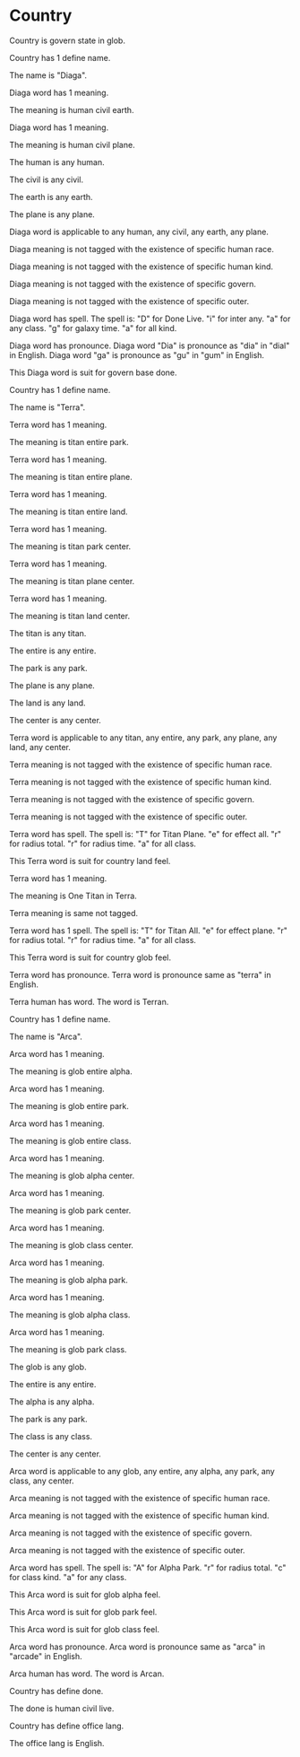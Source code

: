 # Country

Country is govern state in glob.

Country has 1 define name.

The name is "Diaga".

Diaga word has 1 meaning.

The meaning is human civil earth.

Diaga word has 1 meaning.

The meaning is human civil plane.

The human is any human.

The civil is any civil.

The earth is any earth.

The plane is any plane.

Diaga word is applicable to any human, any civil, any earth, any plane.

Diaga meaning is not tagged with the existence of specific human race.

Diaga meaning is not tagged with the existence of specific human kind.

Diaga meaning is not tagged with the existence of specific govern.

Diaga meaning is not tagged with the existence of specific outer.

Diaga word has spell.
The spell is:
"D" for Done Live.
"i" for inter any.
"a" for any class.
"g" for galaxy time.
"a" for all kind.

Diaga word has pronounce.
Diaga word "Dia" is pronounce as "dia" in "dial" in English.
Diaga word "ga" is pronounce as "gu" in "gum" in English.

This Diaga word is suit for govern base done.

Country has 1 define name.

The name is "Terra".

Terra word has 1 meaning.

The meaning is titan entire park.

Terra word has 1 meaning.

The meaning is titan entire plane.

Terra word has 1 meaning.

The meaning is titan entire land.

Terra word has 1 meaning.

The meaning is titan park center.

Terra word has 1 meaning.

The meaning is titan plane center.

Terra word has 1 meaning.

The meaning is titan land center.

The titan is any titan.

The entire is any entire.

The park is any park.

The plane is any plane.

The land is any land.

The center is any center.

Terra word is applicable to any titan, any entire, any park, any plane, any land, any center.

Terra meaning is not tagged with the existence of specific human race.

Terra meaning is not tagged with the existence of specific human kind.

Terra meaning is not tagged with the existence of specific govern.

Terra meaning is not tagged with the existence of specific outer.

Terra word has spell.
The spell is:
"T" for Titan Plane.
"e" for effect all.
"r" for radius total.
"r" for radius time.
"a" for all class.

This Terra word is suit for country land feel.

Terra word has 1 meaning.

The meaning is One Titan in Terra.

Terra meaning is same not tagged.

Terra word has 1 spell.
The spell is:
"T" for Titan All.
"e" for effect plane.
"r" for radius total.
"r" for radius time.
"a" for all class.

This Terra word is suit for country glob feel.

Terra word has pronounce.
Terra word is pronounce same as "terra" in English.

Terra human has word.
The word is Terran.

Country has 1 define name.

The name is "Arca".

Arca word has 1 meaning.

The meaning is glob entire alpha.

Arca word has 1 meaning.

The meaning is glob entire park.

Arca word has 1 meaning.

The meaning is glob entire class.

Arca word has 1 meaning.

The meaning is glob alpha center.

Arca word has 1 meaning.

The meaning is glob park center.

Arca word has 1 meaning.

The meaning is glob class center.

Arca word has 1 meaning.

The meaning is glob alpha park.

Arca word has 1 meaning.

The meaning is glob alpha class.

Arca word has 1 meaning.

The meaning is glob park class.

The glob is any glob.

The entire is any entire.

The alpha is any alpha.

The park is any park.

The class is any class.

The center is any center.

Arca word is applicable to any glob, any entire, any alpha, any park, any class, any center.

Arca meaning is not tagged with the existence of specific human race.

Arca meaning is not tagged with the existence of specific human kind.

Arca meaning is not tagged with the existence of specific govern.

Arca meaning is not tagged with the existence of specific outer.

Arca word has spell.
The spell is:
"A" for Alpha Park.
"r" for radius total.
"c" for class kind.
"a" for any class.

This Arca word is suit for glob alpha feel.

This Arca word is suit for glob park feel.

This Arca word is suit for glob class feel.

Arca word has pronounce.
Arca word is pronounce same as "arca" in "arcade" in English.

Arca human has word.
The word is Arcan.

Country has define done.

The done is human civil live.

Country has define office lang.

The office lang is English.